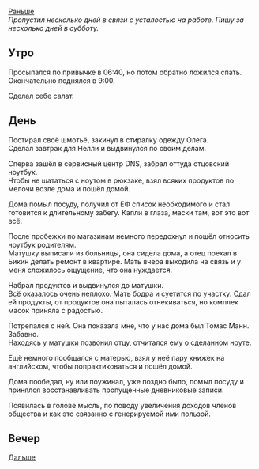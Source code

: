 [Раньше](2020.04.24.md)  
*Пропустил несколько дней в связи с усталостью на работе. Пишу за несколько дней в субботу.*
## Утро
Просыпался по привычке в 06:40, но потом обратно ложился спать. Окончательно поднялся в 9:00.

Сделал себе салат.
## День
Постирал своё шмотьё, закинул в стиралку одежду Олега.  
Сделал завтрак для Нелли и выдвинулся по своим делам.

Сперва зашёл в сервисный центр DNS, забрал оттуда отцовский ноутбук.  
Чтобы не шататься с ноутом в рюкзаке, взял всяких продуктов по мелочи возле дома и пошёл домой.

Дома помыл посуду, получил от ЕФ список необходимого и стал готовится к длительному забегу. Капли в глаза, маски там, вот это вот всё.

После пробежки по магазинам немного передохнул и пошёл относить ноутбук родителям.  
Матушку выписали из больницы, она сидела дома, а отец поехал в Бикин делать ремонт в квартире. Мать вчера выходила на связь и у меня сложилось ощущение, что она нуждается.

Набрал продуктов и выдвинулся до матушки.  
Всё оказалось очень неплохо. Мать бодра и суетится по участку. Сдал ей продукты, от продуктов она пыталась отнекиваться, но комплек масок приняла с радостью.

Потрепался с ней. Она показала мне, что у нас дома был Томас Манн. Забавно.  
Находясь у матушки позвонил отцу, отчитался ему о сделанном ноуте.

Ещё немного пообщался с матерью, взял у неё пару книжек на английском, чтобы попрактиковаться и пошёл домой. 

Дома пообедал, ну или поужинал, уже поздно было, помыл посуду и принялся восстанавливать пропущенные дневниковые записи.

Появилась в голове мысль, по поводу увеличения доходов членов общества и как это связанно с генерируемой ими пользой.
## Вечер
[Дальше](2020.04.26.md)